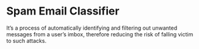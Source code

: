 # Spam Email Classifier
It’s a process of automatically identifying and filtering out unwanted messages from a user’s imbox, therefore reducing the risk of falling victim to such attacks.  
